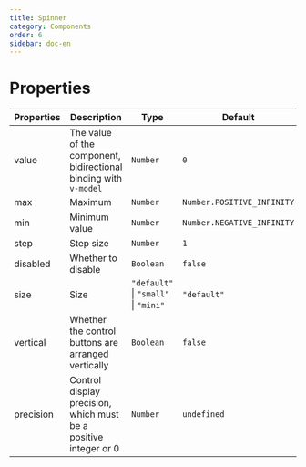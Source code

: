 ```yaml
---
title: Spinner
category: Components
order: 6
sidebar: doc-en
---
```


# Properties

| Properties | Description | Type |  Default |
| --- | --- | --- | --- |
| value | The value of the component, bidirectional binding with `v-model` | `Number` | `0` |
| max | Maximum | `Number` | `Number.POSITIVE_INFINITY` |
| min | Minimum value | `Number` | `Number.NEGATIVE_INFINITY` | 
| step | Step size | `Number` | `1` |
| disabled | Whether to disable | `Boolean` | `false` |
| size | Size | `"default"` &#124; `"small"` &#124; `"mini"` | `"default"` |
| vertical | Whether the control buttons are arranged vertically | `Boolean` | `false` |
| precision | Control display precision, which must be a positive integer or 0 | `Number` | `undefined` |
